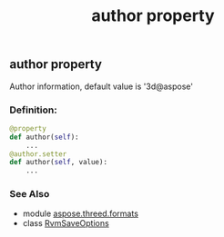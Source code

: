 ﻿---
title: author property
second_title: Aspose.3D for Python via .NET API References
description: 
type: docs
weight: 50
url: /python-net/aspose.threed.formats/rvmsaveoptions/author/
is_root: false
---

## author property


Author information, default value is '3d@aspose'
### Definition:
```python
@property
def author(self):
    ...
@author.setter
def author(self, value):
    ...
```

### See Also
* module [aspose.threed.formats](../../)
* class [RvmSaveOptions](/3d/python-net/aspose.threed.formats/rvmsaveoptions)

